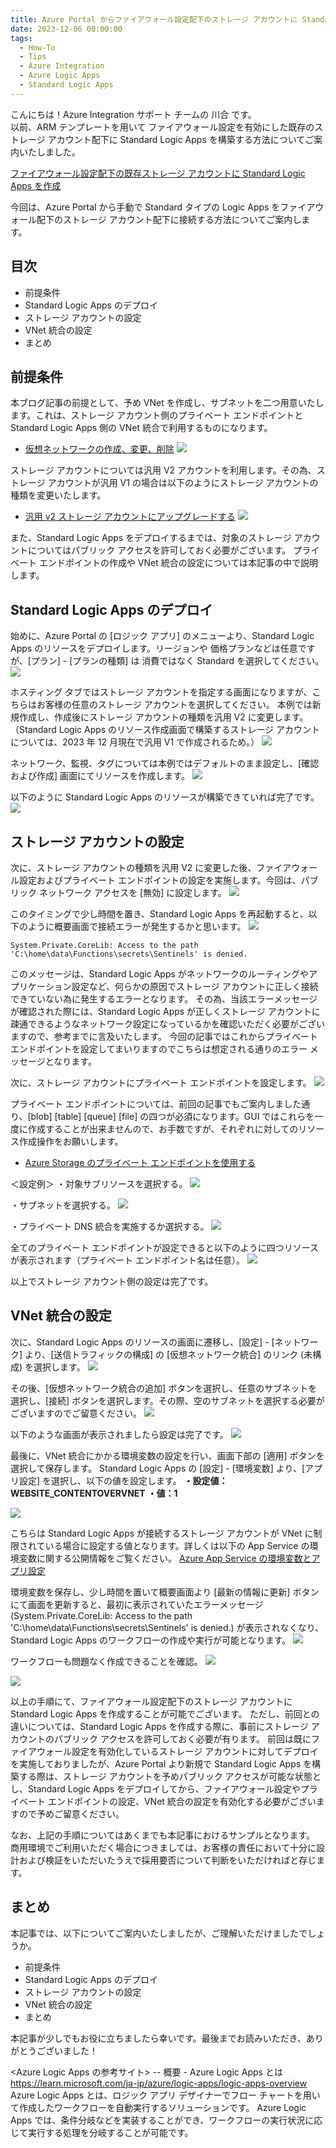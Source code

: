 ```yaml
---
title: Azure Portal からファイアウォール設定配下のストレージ アカウントに Standard Logic Apps を作成する方法
date: 2023-12-06 00:00:00
tags:
  - How-To
  - Tips
  - Azure Integration
  - Azure Logic Apps 
  - Standard Logic Apps
---
```


こんにちは！Azure Integration サポート チームの 川合 です。  
以前、ARM テンプレートを用いて ファイアウォール設定を有効にした既存のストレージ アカウント配下に Standard Logic Apps を構築する方法についてご案内いたしました。

[ファイアウォール設定配下の既存ストレージ アカウントに Standard Logic Apps を作成](https://jpazinteg.github.io/blog/LogicApps/SecBlobStandardLA/)

今回は、Azure Portal から手動で Standard タイプの Logic Apps をファイアウォール配下のストレージ アカウント配下に接続する方法についてご案内します。

<!-- more -->

## 目次
- 前提条件
- Standard Logic Apps のデプロイ
- ストレージ アカウントの設定
- VNet 統合の設定
- まとめ

## 前提条件
本ブログ記事の前提として、予め VNet を作成し、サブネットを二つ用意いたします。これは、ストレージ アカウント側のプライベート エンドポイントと Standard Logic Apps 側の VNet 統合で利用するものになります。
- [仮想ネットワークの作成、変更、削除](https://learn.microsoft.com/ja-jp/azure/virtual-network/manage-virtual-network)
![](./SecBlobStandardLAPortal/image001.png) 

ストレージ アカウントについては汎用 V2 アカウントを利用します。その為、ストレージ アカウントが汎用 V1 の場合は以下のようにストレージ アカウントの種類を変更いたします。
- [汎用 v2 ストレージ アカウントにアップグレードする](https://learn.microsoft.com/ja-jp/azure/storage/common/storage-account-upgrade?tabs=azure-portal)
![](./SecBlobStandardLAPortal/image002.png) 

また、Standard Logic Apps をデプロイするまでは、対象のストレージ アカウントについてはパブリック アクセスを許可しておく必要がございます。
プライベート エンドポイントの作成や VNet 統合の設定については本記事の中で説明します。

## Standard Logic Apps のデプロイ
始めに、Azure Portal の [ロジック アプリ] のメニューより、Standard Logic Apps のリソースをデプロイします。リージョンや 価格プランなどは任意ですが、[プラン] - [プランの種類] は 消費ではなく Standard を選択してください。
![](./SecBlobStandardLAPortal/image003.png) 

ホスティング タブではストレージ アカウントを指定する画面になりますが、こちらはお客様の任意のストレージ アカウントを選択してください。
本例では新規作成し、作成後にストレージ アカウントの種類を汎用 V2 に変更します。（Standard Logic Apps のリソース作成画面で構築するストレージ アカウントについては、2023 年 12 月現在で汎用 V1 で作成されるため。）
![](./SecBlobStandardLAPortal/image004.png) 

ネットワーク、監視、タグについては本例ではデフォルトのまま設定し、[確認および作成] 画面にてリソースを作成します。
![](./SecBlobStandardLAPortal/image005.png) 


以下のように Standard Logic Apps のリソースが構築できていれば完了です。
![](./SecBlobStandardLAPortal/image006.png) 

## ストレージ アカウントの設定
次に、ストレージ アカウントの種類を汎用 V2 に変更した後、ファイアウォール設定およびプライベート エンドポイントの設定を実施します。今回は、パブリック ネットワーク アクセスを [無効] に設定します。
![](./SecBlobStandardLAPortal/image007.png) 

このタイミングで少し時間を置き、Standard Logic Apps を再起動すると、以下のように概要画面で接続エラーが発生するかと思います。
![](./SecBlobStandardLAPortal/image008.png) 

```System.Private.CoreLib: Access to the path 'C:\home\data\Functions\secrets\Sentinels' is denied.```

このメッセージは、Standard Logic Apps がネットワークのルーティングやアプリケーション設定など、何らかの原因でストレージ アカウントに正しく接続できていない為に発生するエラーとなります。
その為、当該エラーメッセージが確認された際には、Standard Logic Apps が正しくストレージ アカウントに疎通できるようなネットワーク設定になっているかを確認いただく必要がございますので、参考までに言及いたします。
今回の記事ではこれからプライベート エンドポイントを設定してまいりますのでこちらは想定される通りのエラー メッセージとなります。

次に、ストレージ アカウントにプライベート エンドポイントを設定します。
![](./SecBlobStandardLAPortal/image009.png) 

プライベート エンドポイントについては、前回の記事でもご案内しました通り、[blob] [table] [queue] [file] の四つが必須になります。GUI ではこれらを一度に作成することが出来ませんので、お手数ですが、それぞれに対してのリソース作成操作をお願いします。
- [Azure Storage のプライベート エンドポイントを使用する](https://learn.microsoft.com/ja-jp/azure/storage/common/storage-private-endpoints)

＜設定例＞
・対象サブリソースを選択する。
![](./SecBlobStandardLAPortal/image010.png)

・サブネットを選択する。
![](./SecBlobStandardLAPortal/image011.png)

・プライベート DNS 統合を実施するか選択する。
![](./SecBlobStandardLAPortal/image012.png)

全てのプライベート エンドポイントが設定できると以下のように四つリソースが表示されます（プライベート エンドポイント名は任意）。
![](./SecBlobStandardLAPortal/image013.png)

以上でストレージ アカウント側の設定は完了です。

##  VNet 統合の設定
次に、Standard Logic Apps のリソースの画面に遷移し、[設定] - [ネットワーク] より、[送信トラフィックの構成] の [仮想ネットワーク統合] のリンク (未構成) を選択します。
![](./SecBlobStandardLAPortal/image014.png)

その後、[仮想ネットワーク統合の追加] ボタンを選択し、任意のサブネットを選択し、[接続] ボタンを選択します。その際、空のサブネットを選択する必要がございますのでご留意ください。
![](./SecBlobStandardLAPortal/image015.png)

以下のような画面が表示されましたら設定は完了です。
![](./SecBlobStandardLAPortal/image016.png)

最後に、VNet 統合にかかる環境変数の設定を行い、画面下部の [適用] ボタンを選択して保存します。
Standard Logic Apps の [設定] - [環境変数] より、[アプリ設定] を選択し、以下の値を設定します。
**・設定値：WEBSITE_CONTENTOVERVNET**
**・値：1**

![](./SecBlobStandardLAPortal/image017.png)

こちらは Standard Logic Apps が接続するストレージ アカウントが VNet に制限されている場合に設定する値となります。詳しくは以下の App Service の環境変数に関する公開情報をご覧ください。
[Azure App Service の環境変数とアプリ設定](https://learn.microsoft.com/ja-jp/azure/app-service/reference-app-settings?tabs=kudu%2Cdotnet#networking)

環境変数を保存し、少し時間を置いて概要画面より [最新の情報に更新] ボタンにて画面を更新すると、最初に表示されていたエラーメッセージ (System.Private.CoreLib: Access to the path 'C:\home\data\Functions\secrets\Sentinels' is denied.) が表示されなくなり、Standard Logic Apps のワークフローの作成や実行が可能となります。
![](./SecBlobStandardLAPortal/image018.png)

ワークフローも問題なく作成できることを確認。
![](./SecBlobStandardLAPortal/image019.png)

![](./SecBlobStandardLAPortal/image020.png)

以上の手順にて、ファイアウォール設定配下のストレージ アカウントに Standard Logic Apps を作成することが可能でございます。
ただし、前回との違いについては、Standard Logic Apps を作成する際に、事前にストレージ アカウントのパブリック アクセスを許可しておく必要が有ります。
前回は既にファイアウォール設定を有効化しているストレージ アカウントに対してデプロイを実施しておりましたが、Azure Portal より新規で Standard Logic Apps を構築する際は、ストレージ アカウントを予めパブリック アクセスが可能な状態とし、Standard Logic Apps をデプロイしてから、ファイアウォール設定やプライベート エンドポイントの設定、VNet 統合の設定を有効化する必要がございますので予めご留意ください。

なお、上記の手順についてはあくまでも本記事におけるサンプルとなります。
商用環境でご利用いただく場合につきましては、お客様の責任において十分に設計および検証をいただいたうえで採用要否について判断をいただければと存じます。

## まとめ
本記事では、以下についてご案内いたしましたが、ご理解いただけましたでしょうか。
- 前提条件
- Standard Logic Apps のデプロイ
- ストレージ アカウントの設定
- VNet 統合の設定
- まとめ

本記事が少しでもお役に立ちましたら幸いです。最後までお読みいただき、ありがとうございました！

<Azure Logic Apps の参考サイト>
-- 概要 - Azure Logic Apps とは
https://learn.microsoft.com/ja-jp/azure/logic-apps/logic-apps-overview
Azure Logic Apps とは、ロジック アプリ デザイナーでフロー チャートを用いて作成したワークフローを自動実行するソリューションです。
Azure Logic Apps では、条件分岐などを実装することができ、ワークフローの実行状況に応じて実行する処理を分岐することが可能です。

